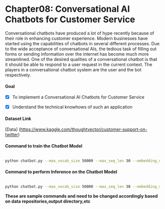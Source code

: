 # Chapter08: Conversational AI Chatbots for Customer Service
Conversational chatbots have produced a lot of hype recently because of their role in
enhancing customer experience. Modern businesses have started using the capabilities of
chatbots in several different processes. Due to the wide acceptance of conversational AIs,
the tedious task of filling out forms or sending information over the internet has become
much more streamlined. One of the desired qualities of a conversational chatbot is that it
should be able to respond to a user request in the current context. The players in a
conversational chatbot system are the user and the bot respectively.


#### Goal 
- [x] To implement a Conversational AI Chatbots for Customer Service
- [x] Understand the technical knowhows of such an application


#### Dataset Link
[Data] (https://www.kaggle.com/thoughtvector/customer-support-on-twitter)


#### Command to train the Chatbot Model

```bash

python chatbot.py --max_vocab_size 50000 --max_seq_len 30 --embedding_dim 100 --hidden_state_dim 100 --epochs 80 --batch_size 128 --learning_rate 1e-4 --data_path /home/santanu/chatbot/data/twcs.csv --outpath /home/santanu/chatbot/ --dropout 0.3 --mode train --num_train_records 50000 --version v1

```

#### Command to perform Inference on the Chatbot Model

```bash

python chatbot.py --max_vocab_size 50000 --max_seq_len 30 --embedding_dim 100 --hidden_state_dim 100 --data_path /home/santanu/chatbot/data/test.csv --outpath /home/santanu/chatbot/ --dropout 0.3 --mode inference --version v1 --load_model_from /home/santanu/chatbot/s2s_model_v1_.h5 --vocabulary_path /home/santanu/chatbot/vocabulary.pkl --reverse_vocabulary_path /home/santanu/chatbot/reverse_vocabulary.pkl --count_vectorizer_path /home/santanu/chatbot/count_vectorizer.pkl

```

**These are sample commands and need to be changed accordingly based on data repositories,output directory,etc**













 






